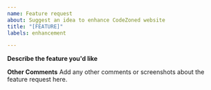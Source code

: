 ```yaml
---
name: Feature request
about: Suggest an idea to enhance CodeZoned website
title: "[FEATURE]"
labels: enhancement

---
```


**Describe the feature you'd like**
<!--A clear and concise description of what you want to happen.-->

**Other Comments**
Add any other comments or screenshots about the feature request here.
